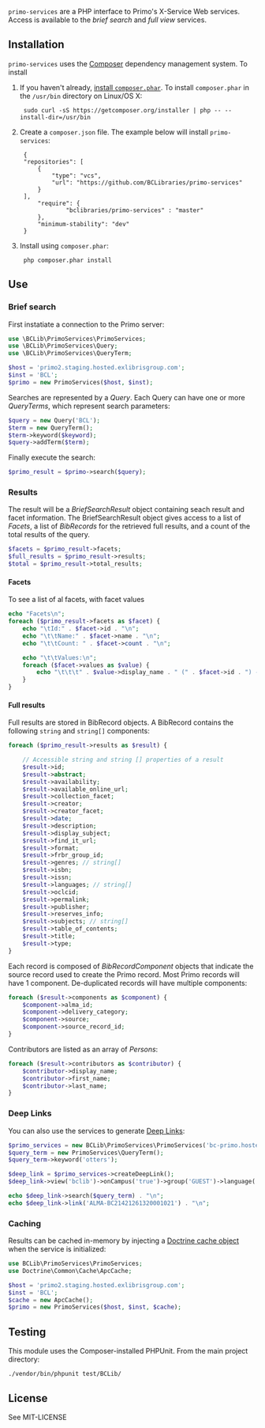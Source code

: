 `primo-services` are a PHP interface to Primo's X-Service Web services. Access is available to the *brief search* and *full view* services.

## Installation

`primo-services` uses the [Composer](http://getcomposer.org/) dependency management system. To install 

1. If you haven't already, [install `composer.phar`](http://getcomposer.org/doc/00-intro.md#installation-nix). To install `composer.phar` in the `/usr/bin` directory on Linux/OS X:
 
		sudo curl -sS https://getcomposer.org/installer | php -- --install-dir=/usr/bin

2. Create a `composer.json` file. The example below will install `primo-services`:


		{
		"repositories": [
		    {
		        "type": "vcs",
		        "url": "https://github.com/BCLibraries/primo-services"
		    }
		],
		    "require": {
		            "bclibraries/primo-services" : "master"
		    },
		    "minimum-stability": "dev"
		}
    
3. Install using `composer.phar`:

		php composer.phar install
   
## Use

### Brief search

First instatiate a connection to the Primo server:

```PHP
use \BCLib\PrimoServices\PrimoServices;
use \BCLib\PrimoServices\Query;
use \BCLib\PrimoServices\QueryTerm;

$host = 'primo2.staging.hosted.exlibrisgroup.com';
$inst = 'BCL';
$primo = new PrimoServices($host, $inst);
```

Searches are represented by a *Query*. Each Query can have one or more *QueryTerms*, which represent search parameters:

```PHP
$query = new Query('BCL');
$term = new QueryTerm();
$term->keyword($keyword);
$query->addTerm($term);
```

Finally execute the search:

```PHP
$primo_result = $primo->search($query);
```

### Results

The result will be a *BriefSearchResult* object containing seach result and facet information. The BriefSearchResult object gives access to a list of *Facets*, a list of *BibRecords* for the retrieved full results, and a count of the total results of the query.

```PHP
$facets = $primo_result->facets;
$full_results = $primo_result->results;
$total = $primo_result->total_results;
```

#### Facets

To see a list of al facets, with facet values 

```PHP
echo "Facets\n";
foreach ($primo_result->facets as $facet) {
    echo "\tId:" . $facet->id . "\n";
    echo "\t\tName:" . $facet->name . "\n";
    echo "\t\tCount: " . $facet->count . "\n";

    echo "\t\tValues:\n";
    foreach ($facet->values as $value) {
        echo "\t\t\t" . $value->display_name . " (" . $facet->id . ") - " . $facet->count . "\n";
    }
}
```

#### Full results

Full results are stored in BibRecord objects. A BibRecord contains the following `string` and `string[]` components:

```PHP
foreach ($primo_result->results as $result) {

    // Accessible string and string [] properties of a result
    $result->id;
    $result->abstract;
    $result->availability;
    $result->available_online_url;
    $result->collection_facet;
    $result->creator;
    $result->creator_facet;
    $result->date;
    $result->description;
    $result->display_subject;
    $result->find_it_url;
    $result->format;
    $result->frbr_group_id;
    $result->genres; // string[]
    $result->isbn;
    $result->issn;
    $result->languages; // string[]
    $result->oclcid;
    $result->permalink;
    $result->publisher;
    $result->reserves_info;
    $result->subjects; // string[]
    $result->table_of_contents;
    $result->title;
    $result->type;
}
```

Each record is composed of *BibRecordComponent* objects that indicate the source record used to create the Primo record. Most Primo records will have 1 component. De-duplicated records will have multiple components:

```PHP
foreach ($result->components as $component) {
    $component->alma_id;
    $component->delivery_category;
    $component->source;
    $component->source_record_id;
}
```

Contributors are listed as an array of *Persons*:

```PHP
foreach ($result->contributors as $contributor) {
    $contributor->display_name;
    $contributor->first_name;
    $contributor->last_name;
}
```

### Deep Links

You can also use the services to generate [Deep Links](http://www.exlibrisgroup.org/display/PrimoOI/Deep+Links):

```PHP
$primo_services = new BCLib\PrimoServices\PrimoServices('bc-primo.hosted.exlibrisgroup.com', 'BCL');
$query_term = new PrimoServices\QueryTerm();
$query_term->keyword('otters');

$deep_link = $primo_services->createDeepLink();
$deep_link->view('bclib')->onCampus('true')->group('GUEST')->language('eng');

echo $deep_link->search($query_term) . "\n";
echo $deep_link->link('ALMA-BC21421261320001021') . "\n";
```

### Caching

Results can be cached in-memory by injecting a [Doctrine cache object](http://docs.doctrine-project.org/en/2.0.x/reference/caching.html) when the service is initialized:

```PHP
use BCLib\PrimoServices\PrimoServices;
use Doctrine\Common\Cache\ApcCache;

$host = 'primo2.staging.hosted.exlibrisgroup.com';
$inst = 'BCL';
$cache = new ApcCache();
$primo = new PrimoServices($host, $inst, $cache);
```

## Testing

This module uses the Composer-installed PHPUnit. From the main project directory:

    ./vendor/bin/phpunit test/BCLib/
    
## License

See MIT-LICENSE


